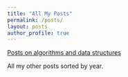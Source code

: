 ```yaml
---
title: "All My Posts"
permalink: /posts/
layout: posts
author_profile: true
---
```


[Posts on algorithms and data structures](/algos/)


All my other posts sorted by year.
